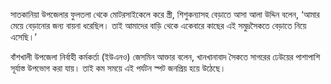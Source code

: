 সাতকানিয়া উপজেলার ফুলতলা থেকে মোটরসাইকেলে করে স্ত্রী, শিশুকন্যাসহ বেড়াতে আসা আলা উদ্দিন বলেন, ‘আমার মেয়ে বেড়ানোর জন্য বায়না ধরেছিল। তাই আমাদের বাড়ি থেকে একেবারে কাছের এই সমুদ্রসৈকতে বেড়াতে নিয়ে এসেছি।’

বাঁশখালী উপজেলা নির্বাহী কর্মকর্তা (ইউএনও) জেসমিন আক্তার বলেন, খানখানাবাদ সৈকতে সাগরের ঢেউয়ের পাশাপাশি সূর্যাস্ত উপভোগ করা যায়। তাই কম সময়ে এই পর্যটন স্পট জনপ্রিয় হয়ে উঠেছে।
